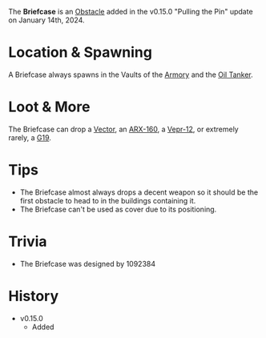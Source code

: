 The **Briefcase** is an [Obstacle](/obstacles) added in the v0.15.0 "Pulling the Pin" update on January 14th, 2024.

# Location & Spawning

A Briefcase always spawns in the Vaults of the [Armory](/buildings/armory) and the [Oil Tanker](/buildings/oil_tanker).

# Loot & More

The Briefcase can drop a [Vector](/weapons/guns/vector), an [ARX-160](/weapons/guns/arx160), a [Vepr-12](/weapons/guns/vepr12), or extremely rarely, a [G19](/weapons/guns/g19).

# Tips

- The Briefcase almost always drops a decent weapon so it should be the first obstacle to head to in the buildings containing it.
- The Briefcase can't be used as cover due to its positioning.

# Trivia

- The Briefcase was designed by 1092384

# History

- v0.15.0
  - Added